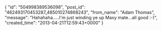  {
   "id": "504998389536098",
   "post_id": "462493170453287_485010274868243",
   "from_name": "Adam Thomas",
   "message": "Hahahaha.....I'm just winding ye up Maxy mate...all good :-)",
   "created_time": "2013-04-21T12:59:43+0000"
 }
